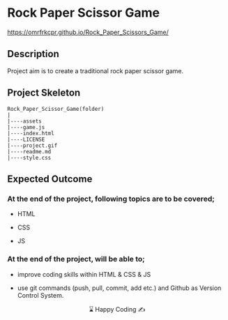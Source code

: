 # Rock Paper Scissor Game

https://omrfrkcpr.github.io/Rock_Paper_Scissors_Game/

## Description

Project aim is to create a traditional rock paper scissor game.

## Project Skeleton

```
Rock_Paper_Scissor_Game(folder)
|
|----assets
|----game.js
|----index.html
|----LICENSE
|----project.gif
|----readme.md
|----style.css
```

## Expected Outcome

### At the end of the project, following topics are to be covered;

- HTML

- CSS

- JS

### At the end of the project, will be able to;

- improve coding skills within HTML & CSS & JS

- use git commands (push, pull, commit, add etc.) and Github as Version Control System.

<p align="center"> ⌛ Happy Coding  ✍ </p>
